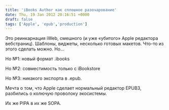```yaml
---
title: 'iBooks Author как сплошное разочарование'
date: Thu, 19 Jan 2012 20:16:51 +0000
draft: false
tags: ['Apple', 'epub','production']
---
```


Это реинкарнация iWeb, смешного (и уже «убитого» Apple редактора вебстраниц). Шаблоны, виджеты, несколько готовых макетов. Что-то из этого сделать можно. Но...

Но №1: новый формат .ibooks

Но №2: совместимость только с iBookstore

Но №3: никакого экспорта в .epub.

Мечта о том, что Apple сделает нормальный редактор EPUB3, разбились о колючую проволоку экосистемы.

Их же PIPA в их же SOPA.